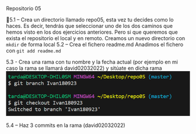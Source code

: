 Repositorio 05

📌5.1 – Crea un directorio llamado repo05, esta vez tu decides como lo haces. Es decir, tendrás que
seleccionar uno de los dos caminos que hemos visto en los dos ejercicios anteriores. Pero si que
queremos que exista el repositorio el local y en remoto.
Creamos un nuevo directorio con ``mkdir`` de forma local
5.2 – Crea el fichero readme.md
Anadimos el fichero con ``git add readme.md``

5.3 - Crea una rama con tu nombre y la fecha actual (por ejemplo en mi caso la rama se llamará david02032022) y sitúate en dicha rama
![Alt text](Screenshot_10.png)

5.4 – Haz 3 commits en la rama (david02032022)

